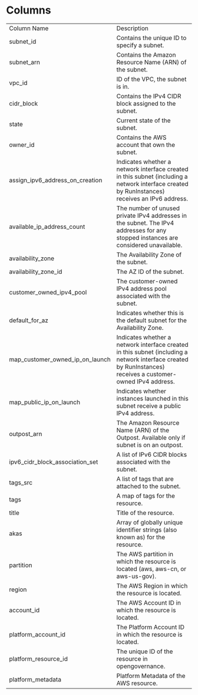 # Columns  

<table>
	<tr><td>Column Name</td><td>Description</td></tr>
	<tr><td>subnet_id</td><td>Contains the unique ID to specify a subnet.</td></tr>
	<tr><td>subnet_arn</td><td>Contains the Amazon Resource Name (ARN) of the subnet.</td></tr>
	<tr><td>vpc_id</td><td>ID of the VPC, the subnet is in.</td></tr>
	<tr><td>cidr_block</td><td>Contains the IPv4 CIDR block assigned to the subnet.</td></tr>
	<tr><td>state</td><td>Current state of the subnet.</td></tr>
	<tr><td>owner_id</td><td>Contains the AWS account that own the subnet.</td></tr>
	<tr><td>assign_ipv6_address_on_creation</td><td>Indicates whether a network interface created in this subnet (including a network interface created by RunInstances) receives an IPv6 address.</td></tr>
	<tr><td>available_ip_address_count</td><td>The number of unused private IPv4 addresses in the subnet. The IPv4 addresses for any stopped instances are considered unavailable.</td></tr>
	<tr><td>availability_zone</td><td>The Availability Zone of the subnet.</td></tr>
	<tr><td>availability_zone_id</td><td>The AZ ID of the subnet.</td></tr>
	<tr><td>customer_owned_ipv4_pool</td><td>The customer-owned IPv4 address pool associated with the subnet.</td></tr>
	<tr><td>default_for_az</td><td>Indicates whether this is the default subnet for the Availability Zone.</td></tr>
	<tr><td>map_customer_owned_ip_on_launch</td><td>Indicates whether a network interface created in this subnet (including a network interface created by RunInstances) receives a customer-owned IPv4 address.</td></tr>
	<tr><td>map_public_ip_on_launch</td><td>Indicates whether instances launched in this subnet receive a public IPv4 address.</td></tr>
	<tr><td>outpost_arn</td><td>The Amazon Resource Name (ARN) of the Outpost. Available only if subnet is on an outpost.</td></tr>
	<tr><td>ipv6_cidr_block_association_set</td><td>A list of IPv6 CIDR blocks associated with the subnet.</td></tr>
	<tr><td>tags_src</td><td>A list of tags that are attached to the subnet.</td></tr>
	<tr><td>tags</td><td>A map of tags for the resource.</td></tr>
	<tr><td>title</td><td>Title of the resource.</td></tr>
	<tr><td>akas</td><td>Array of globally unique identifier strings (also known as) for the resource.</td></tr>
	<tr><td>partition</td><td>The AWS partition in which the resource is located (aws, aws-cn, or aws-us-gov).</td></tr>
	<tr><td>region</td><td>The AWS Region in which the resource is located.</td></tr>
	<tr><td>account_id</td><td>The AWS Account ID in which the resource is located.</td></tr>
	<tr><td>platform_account_id</td><td>The Platform Account ID in which the resource is located.</td></tr>
	<tr><td>platform_resource_id</td><td>The unique ID of the resource in opengovernance.</td></tr>
	<tr><td>platform_metadata</td><td>Platform Metadata of the AWS resource.</td></tr>
</table>